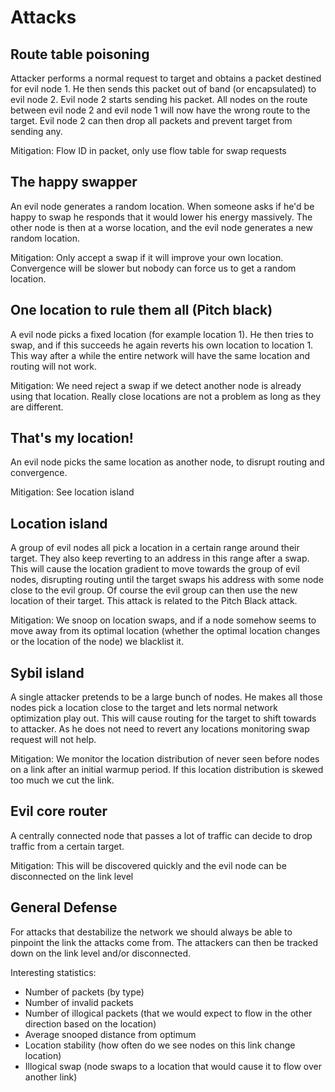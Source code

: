# Attacks
## Route table poisoning
Attacker performs a normal request to target and obtains a packet destined for evil node 1. He then sends this packet out of band (or encapsulated) to evil node 2. Evil node 2 starts sending his packet. All nodes on the route between evil node 2 and evil node 1 will now have the wrong route to the target. Evil node 2 can then drop all packets and prevent target from sending any.

Mitigation: Flow ID in packet, only use flow table for swap requests

## The happy swapper
An evil node generates a random location. When someone asks if he'd be happy to swap he responds that it would lower his energy massively. The other node is then at a worse location, and the evil node generates a new random location.

Mitigation: Only accept a swap if it will improve your own location. Convergence will be slower but nobody can force us to get a random location.

## One location to rule them all (Pitch black)
A evil node picks a fixed location (for example location 1). He then tries to swap, and if this succeeds he again reverts his own location to location 1. This way after a while the entire network will have the same location and routing will not work.

Mitigation: We need reject a swap if we detect another node is already using that location. Really close locations are not a problem as long as they are different.

## That's my location!
An evil node picks the same location as another node, to disrupt routing and convergence.

Mitigation: See location island

## Location island
A group of evil nodes all pick a location in a certain range around their target. They also keep reverting to an address in this range after a swap. This will cause the location gradient to move towards the group of evil nodes, disrupting routing until the target swaps his address with some node close to the evil group. Of course the evil group can then use the new location of their target. This attack is related to the Pitch Black attack.

Mitigation: We snoop on location swaps, and if a node somehow seems to move away from its optimal location (whether the optimal location changes or the location of the node) we blacklist it.

## Sybil island
A single attacker pretends to be a large bunch of nodes. He makes all those nodes pick a location close to the target and lets normal network optimization play out. This will cause routing for the target to shift towards to attacker. As he does not need to revert any locations monitoring swap request will not help.

Mitigation: We monitor the location distribution of never seen before nodes on a link after an initial warmup period. If this location distribution is skewed too much we cut the link.

## Evil core router
A centrally connected node that passes a lot of traffic can decide to drop traffic from a certain target.

Mitigation: This will be discovered quickly and the evil node can be disconnected on the link level

## General Defense
For attacks that destabilize the network we should always be able to pinpoint the link the attacks come from. The attackers can then be tracked down on the link level and/or disconnected.

Interesting statistics:
- Number of packets (by type)
- Number of invalid packets
- Number of illogical packets (that we would expect to flow in the other direction based on the location)
- Average snooped distance from optimum
- Location stability (how often do we see nodes on this link change location)
- Illogical swap (node swaps to a location that would cause it to flow over another link)
